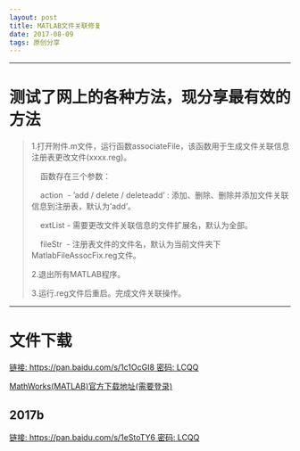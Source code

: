 ```yaml
---
layout: post
title: MATLAB文件关联修复
date: 2017-08-09
tags: 原创分享
---
```

---
# 测试了网上的各种方法，现分享最有效的方法

> 1.打开附件.m文件，运行函数associateFile，该函数用于生成文件关联信息注册表更改文件(xxxx.reg)。
> 
>     函数存在三个参数：
> 
>     action  - ’add / delete / deleteadd’ : 添加、删除、删除并添加文件关联信息到注册表，默认为’add’。
> 
>     extList - 需要更改文件关联信息的文件扩展名，默认为全部。
> 
>     fileStr  - 注册表文件的文件名，默认为当前文件夹下MatlabFileAssocFix.reg文件。
> 
> 2.退出所有MATLAB程序。
> 
> 3.运行.reg文件后重启。完成文件关联操作。

* * *

# 文件下载

[链接: https://pan.baidu.com/s/1c1OcGI8 密码: LCQQ](https://pan.baidu.com/s/1c1OcGI8)

[MathWorks(MATLAB)官方下载地址(需要登录)](http://cn.mathworks.com/matlabcentral/fileexchange/51165-matlab-file-association-fix)

## 2017b

[链接: https://pan.baidu.com/s/1eStoTY6 密码: LCQQ](https://pan.baidu.com/s/1eStoTY6)
